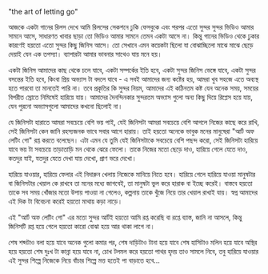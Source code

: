 "the art of letting go"

আজকে একটা গানের রিলস দেখে আমি রিলসের সেকশনে ঢুকি ফেসবুকে এবং পরপর এতো সুন্দর সুন্দর ভিডিও আমার সামনে আসে, সাধারণত খাবার ছাড়া তো ভিডিও আমার সামনে তেমন একটা আসে না। কিন্তু গানের ভিডিও থেকে ঢুকার কারণেই হয়তো এতো সুন্দর কিছু জিনিস আসে। তো সেখানে এমন কয়েকটা ছিলো যা বোঝাচ্ছিলো মাঝে মাঝে ছেড়ে দেয়াই যেন এক তপস্যা। ব্যাপারটা আমার ভাবনার সাথেও যায় মনে হয়।

একটা জিনিস আমাদের কাছ থেকে চলে যাবে, একটা সম্পর্কের ইতি হবে, একটা সুন্দর জিনিস ভেঙ্গে যাবে, একটা সুন্দর বসন্তের ইতি হবে, কিংবা প্রিয় অভ্যাস টা বদলে যাবে - এ সবই আমাদের জন্য কষ্টের হয়, আমরা খুব সহজে এতে অব্যস্থ হতে পারবো তা মানতেই পারি না। তবে প্রকৃতির কি সুন্দর নিয়ম, আমাদের এই কঠিনতম কষ্ট যেন অনেক সময়, সময়ের বিপরীত স্রোতে নিমিষেই হারিয়ে যায়। আমাদের দৈনন্দিনকার সুন্দরতম অভ্যাস গুলো অন্য কিছু দিয়ে রিপ্লেস হয়ে যায়, যেন পুরনো অভ্যাসগুলো আমাদের কখনো ছিলোই না।

যে জিনিসটা হারাতে আমরা সবচেয়ে বেশি ভয় পাই, যেই জিনিসটা আমরা সবচেয়ে বেশি আগলে নিজের কাছে করে রাখি, সেই জিনিসটা কেন জানি রহস্যজনক ভাবে সবার আগে হারায়। তাই হয়তো অনেকে ভাবুক মনের মানুষেরা "আর্ট অফ লেটিং গো" রপ্ত করতে বলেছেন। এটা এমন যে তুমি যেই জিনিসটাকে সবচেয়ে বেশি পছন্দ করো, সেই জিনিসটা হারিয়ে যাবে ভয় টা সবচেয়ে তাড়াতাড়ি মন থেকে ঝেরে ফেলো। তাকে নিজের মতো ছেড়ে দাও, হারিয়ে গেলে যেতে দাও, কতদুর যাই, যতদুর যেতে দেখা যায় দেখো, প্রাণ ভরে দেখো।

হারিয়ে যাওয়ার, হারিয়ে ফেলার এই নিদারুন খেলায় নিজেকে মানিয়ে নিতে হবে। হারিয়ে গেলে হারিয়ে যাওয়া মানুষটার বা জিনিসটার খেয়াল কে রাখবে তা মনের মধ্যে জাগবেই, তা মানুষটা ভুল করে হারাক বা ইচ্ছে করেই। বাস্তবে হয়তো তাকে সব সময় খোঁজার মতো উপায় পাওয়া না গেলেও, কল্পনায় তাকে খুঁজে নিয়ে তার খেয়াল রাখাই যায়। স্বপ্ন আমাদের এই দিক টা বিবেচনা করেই হয়তো মাথায় কড়া নাড়ে।

এই "আর্ট অফ লেটিং গো" এর মতো সুন্দর আর্টই হয়তো আমি রপ্ত করেছি বা রপ্তে ব্যাস্ত, জানি না আসলে, কিন্তু জিনিসটি রপ্ত হয়ে গেলে হয়তো কারো বোঝা হয়ে আর থাকা লাগে না। 

শেষ শব্দটাও বলা হয়ে যাবে
অনেক গুলো কমার পর,
শেষ দাড়িটাও টানা হয়ে যাবে
শেষ হাসিটাও মলিন হয়ে যাবে
অস্থির হয়ে হয়তো শেষ দুঃখ টা
কান্না হয়ে যাবে না,
চোখ টলমল করে হয়তো পাথর হৃদয়
তাও সামলে নিবে,
তবু হারিয়ে যাওয়ার এই সুন্দর শিল্পে 
নিজেকে নিয়ে বাঁচার শিল্পে মত্ত হতেই পা বাড়াতে হবে...


